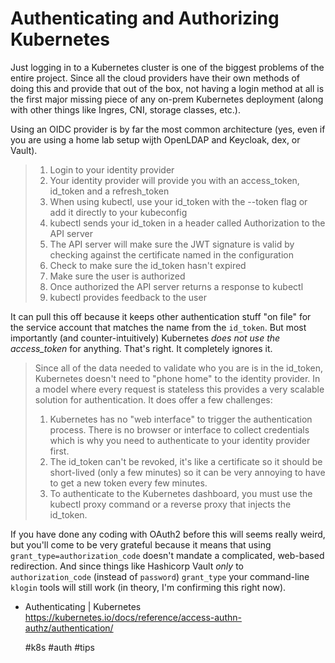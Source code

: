 # Authenticating and Authorizing Kubernetes

Just logging in to a Kubernetes cluster is one of the biggest problems
of the entire project. Since all the cloud providers have their own
methods of doing this and provide that out of the box, not having a
login method at all is the first major missing piece of any on-prem
Kubernetes deployment (along with other things like Ingres, CNI, storage
classes, etc.).

Using an OIDC provider is by far the most common architecture (yes, even if you are using a home lab setup wijth OpenLDAP and Keycloak, dex, or Vault).

> 1. Login to your identity provider
> 2. Your identity provider will provide you with an access_token,
>    id_token and a refresh_token
> 3. When using kubectl, use your id_token with the --token flag or add
>    it directly to your kubeconfig
> 4. kubectl sends your id_token in a header called Authorization to the
>    API server
> 5. The API server will make sure the JWT signature is valid by checking
>    against the certificate named in the configuration
> 6. Check to make sure the id_token hasn't expired
> 7. Make sure the user is authorized
> 8. Once authorized the API server returns a response to kubectl
> 9. kubectl provides feedback to the user

It can pull this off because it keeps other authentication stuff "on file" for
the service account that matches the name from the `id_token`. But most
importantly (and counter-intuitively) Kubernetes *does not use the
access_token* for anything. That's right. It completely ignores it. 

> Since all of the data needed to validate who you are is in the id_token,
> Kubernetes doesn't need to "phone home" to the identity provider. In a
> model where every request is stateless this provides a very scalable
> solution for authentication. It does offer a few challenges:
>
> 1. Kubernetes has no "web interface" to trigger the authentication
>    process. There is no browser or interface to collect credentials
>    which is why you need to authenticate to your identity provider
>    first.
> 2. The id_token can't be revoked, it's like a certificate so it should
>    be short-lived (only a few minutes) so it can be very annoying to
>    have to get a new token every few minutes.
> 3. To authenticate to the Kubernetes dashboard, you must use the
>    kubectl proxy command or a reverse proxy that injects the id_token.

If you have done any coding with OAuth2 before this will seems really weird,
but you'll come to be very grateful because it means that using
`grant_type=authorization_code` doesn't mandate a complicated, web-based
redirection. And since things like Hashicorp Vault *only* to
`authorization_code` (instead of `password`) `grant_type` your command-line
`klogin` tools will still work (in theory, I'm confirming this right now).

* Authenticating \| Kubernetes  
  https://kubernetes.io/docs/reference/access-authn-authz/authentication/

    #k8s #auth #tips
